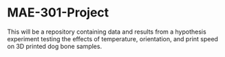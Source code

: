 # MAE-301-Project
This will be a repository containing data and results from a hypothesis experiment testing the effects of temperature, orientation, and print speed on 3D printed dog bone samples.
